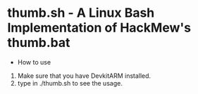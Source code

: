 # thumb.sh - A Linux Bash Implementation of HackMew's thumb.bat

* How to use
1. Make sure that you have DevkitARM installed.      
2. type in ./thumb.sh to see the usage.   

